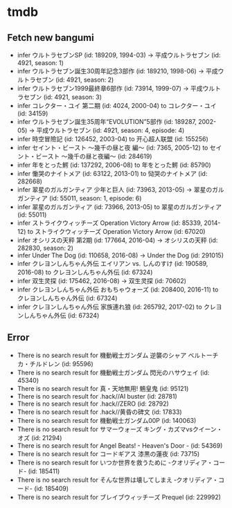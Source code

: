 # tmdb
## Fetch new bangumi
- infer ウルトラセブンSP (id: 189209, 1994-03) -> 平成ウルトラセブン (id: 4921, season: 1)
- infer ウルトラセブン誕生30周年記念3部作 (id: 189210, 1998-06) -> 平成ウルトラセブン (id: 4921, season: 2)
- infer ウルトラセブン1999最終章6部作 (id: 73914, 1999-07) -> 平成ウルトラセブン (id: 4921, season: 3)
- infer コレクター・ユイ 第二期 (id: 4024, 2000-04) to コレクター・ユイ (id: 34159)
- infer ウルトラセブン誕生35周年“EVOLUTION”5部作 (id: 189287, 2002-05) -> 平成ウルトラセブン (id: 4921, season: 4, episode: 4)
- infer 時空冒險記 (id: 126452, 2003-04) to 开心超人联盟 (id: 155256)
- infer セイント・ビースト ～幾千の昼と夜 編～ (id: 7365, 2005-12) to セイント・ビースト ～幾千の昼と夜編～ (id: 284619)
- infer 年をとった鰐 (id: 137292, 2006-08) to 年をとった鰐 (id: 85790)
- infer 慟哭のナイトメア (id: 63122, 2013-01) to 恸哭のナイトメア (id: 282668)
- infer 翠星のガルガンティア 少年と巨人 (id: 73963, 2013-05) -> 翠星のガルガンティア (id: 55011, season: 1, episode: 6)
- infer 翠星のガルガンティア (id: 73966, 2013-05) to 翠星のガルガンティア (id: 55011)
- infer ストライクウィッチーズ Operation Victory Arrow (id: 85339, 2014-12) to ストライクウィッチーズ Operation Victory Arrow (id: 67020)
- infer オシリスの天秤 第2期 (id: 177664, 2016-04) -> オシリスの天秤 (id: 282830, season: 2)
- infer Under The Dog (id: 110658, 2016-08) -> Under the Dog (id: 291015)
- infer クレヨンしんちゃん外伝 エイリアン vs. しんのすけ (id: 190589, 2016-08) to クレヨンしんちゃん外伝 (id: 67324)
- infer 双生灵探 (id: 175462, 2016-08) -> 双生灵探 (id: 70602)
- infer クレヨンしんちゃん外伝 おもちゃウォーズ (id: 208400, 2016-11) to クレヨンしんちゃん外伝 (id: 67324)
- infer クレヨンしんちゃん外伝 家族連れ狼 (id: 265792, 2017-02) to クレヨンしんちゃん外伝 (id: 67324)
## Error
- There is no search result for 機動戦士ガンダム 逆襲のシャア ベルトーチカ・チルドレン (id: 95596)
- There is no search result for 機動戦士ガンダム 閃光のハサウェイ (id: 45340)
- There is no search result for 真・天地無用! 魎皇鬼 (id: 95121)
- There is no search result for .hack//AI buster (id: 28781)
- There is no search result for .hack//ZERO (id: 28792)
- There is no search result for .hack//黄昏の碑文 (id: 17833)
- There is no search result for 機動戦士ガンダム00P (id: 140063)
- There is no search result for サマーウォーズ キング・カズマvsクイーン・オズ (id: 21294)
- There is no search result for Angel Beats! - Heaven's Door - (id: 54369)
- There is no search result for コードギアス 漆黒の蓮夜 (id: 73715)
- There is no search result for いつか世界を救うために -クオリディア・コード- (id: 185411)
- There is no search result for そんな世界は壊してしまえ ‐クオリディア・コード- (id: 185409)
- There is no search result for ブレイブウィッチーズ Prequel (id: 229992)

